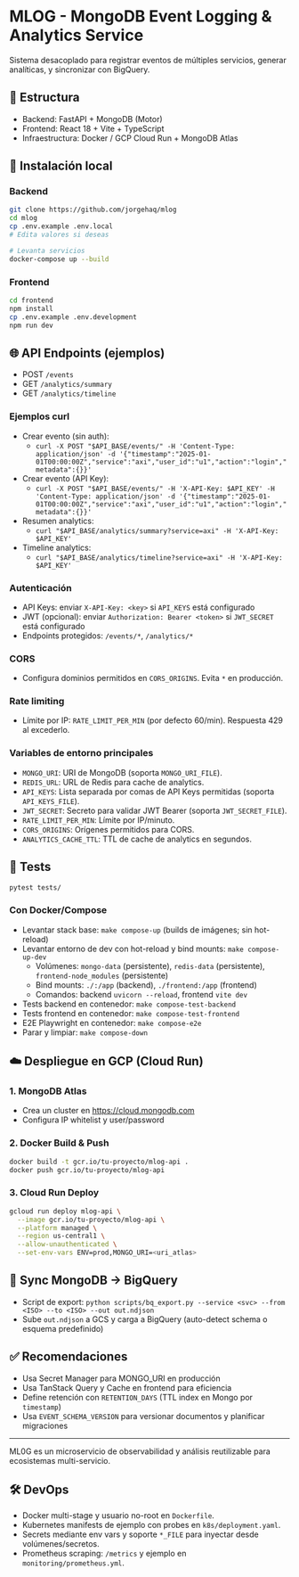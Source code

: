 # MLOG - MongoDB Event Logging & Analytics Service

Sistema desacoplado para registrar eventos de múltiples servicios, generar analíticas, y sincronizar con BigQuery.

## 🧱 Estructura
- Backend: FastAPI + MongoDB (Motor)
- Frontend: React 18 + Vite + TypeScript
- Infraestructura: Docker / GCP Cloud Run + MongoDB Atlas

## 🚀 Instalación local

### Backend
```bash
git clone https://github.com/jorgehaq/mlog
cd mlog
cp .env.example .env.local
# Edita valores si deseas

# Levanta servicios
docker-compose up --build
```

### Frontend
```bash
cd frontend
npm install
cp .env.example .env.development
npm run dev
```

## 🌐 API Endpoints (ejemplos)
- POST `/events`
- GET `/analytics/summary`
- GET `/analytics/timeline`

### Ejemplos curl

- Crear evento (sin auth):
  - `curl -X POST "$API_BASE/events/" -H 'Content-Type: application/json' -d '{"timestamp":"2025-01-01T00:00:00Z","service":"axi","user_id":"u1","action":"login","metadata":{}}'`
- Crear evento (API Key):
  - `curl -X POST "$API_BASE/events/" -H 'X-API-Key: $API_KEY' -H 'Content-Type: application/json' -d '{"timestamp":"2025-01-01T00:00:00Z","service":"axi","user_id":"u1","action":"login","metadata":{}}'`
- Resumen analytics:
  - `curl "$API_BASE/analytics/summary?service=axi" -H 'X-API-Key: $API_KEY'`
- Timeline analytics:
  - `curl "$API_BASE/analytics/timeline?service=axi" -H 'X-API-Key: $API_KEY'`

### Autenticación
- API Keys: enviar `X-API-Key: <key>` si `API_KEYS` está configurado
- JWT (opcional): enviar `Authorization: Bearer <token>` si `JWT_SECRET` está configurado
- Endpoints protegidos: `/events/*`, `/analytics/*`

### CORS
- Configura dominios permitidos en `CORS_ORIGINS`. Evita `*` en producción.

### Rate limiting
- Límite por IP: `RATE_LIMIT_PER_MIN` (por defecto 60/min). Respuesta 429 al excederlo.

### Variables de entorno principales
- `MONGO_URI`: URI de MongoDB (soporta `MONGO_URI_FILE`).
- `REDIS_URL`: URL de Redis para cache de analytics.
- `API_KEYS`: Lista separada por comas de API Keys permitidas (soporta `API_KEYS_FILE`).
- `JWT_SECRET`: Secreto para validar JWT Bearer (soporta `JWT_SECRET_FILE`).
- `RATE_LIMIT_PER_MIN`: Límite por IP/minuto.
- `CORS_ORIGINS`: Orígenes permitidos para CORS.
- `ANALYTICS_CACHE_TTL`: TTL de cache de analytics en segundos.

## 🧪 Tests
```bash
pytest tests/
```

### Con Docker/Compose
- Levantar stack base: `make compose-up` (builds de imágenes; sin hot-reload)
- Levantar entorno de dev con hot-reload y bind mounts: `make compose-up-dev`
  - Volúmenes: `mongo-data` (persistente), `redis-data` (persistente), `frontend-node_modules` (persistente)
  - Bind mounts: `./:/app` (backend), `./frontend:/app` (frontend)
  - Comandos: backend `uvicorn --reload`, frontend `vite dev`
- Tests backend en contenedor: `make compose-test-backend`
- Tests frontend en contenedor: `make compose-test-frontend`
- E2E Playwright en contenedor: `make compose-e2e`
- Parar y limpiar: `make compose-down`

## ☁️ Despliegue en GCP (Cloud Run)

### 1. MongoDB Atlas
- Crea un cluster en https://cloud.mongodb.com
- Configura IP whitelist y user/password

### 2. Docker Build & Push
```bash
docker build -t gcr.io/tu-proyecto/mlog-api .
docker push gcr.io/tu-proyecto/mlog-api
```

### 3. Cloud Run Deploy
```bash
gcloud run deploy mlog-api \
  --image gcr.io/tu-proyecto/mlog-api \
  --platform managed \
  --region us-central1 \
  --allow-unauthenticated \
  --set-env-vars ENV=prod,MONGO_URI=<uri_atlas>
```

## 🔁 Sync MongoDB → BigQuery
- Script de export: `python scripts/bq_export.py --service <svc> --from <ISO> --to <ISO> --out out.ndjson`
- Sube `out.ndjson` a GCS y carga a BigQuery (auto-detect schema o esquema predefinido)

## ✅ Recomendaciones
- Usa Secret Manager para MONGO_URI en producción
- Usa TanStack Query y Cache en frontend para eficiencia
- Define retención con `RETENTION_DAYS` (TTL index en Mongo por `timestamp`)
- Usa `EVENT_SCHEMA_VERSION` para versionar documentos y planificar migraciones

---

ML0G es un microservicio de observabilidad y análisis reutilizable para ecosistemas multi-servicio.

## 🛠️ DevOps
- Docker multi-stage y usuario no-root en `Dockerfile`.
- Kubernetes manifests de ejemplo con probes en `k8s/deployment.yaml`.
- Secrets mediante env vars y soporte `*_FILE` para inyectar desde volúmenes/secretos.
- Prometheus scraping: `/metrics` y ejemplo en `monitoring/prometheus.yml`.
